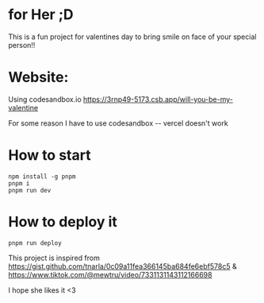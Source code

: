 # for Her ;D

This is a fun project for valentines day to bring smile on face of your special person!!

# Website: 
Using codesandbox.io
https://3rnp49-5173.csb.app/will-you-be-my-valentine
<p>For some reason I have to use codesandbox -- vercel doesn't work</p>

# How to start
```
npm install -g pnpm
pnpm i
pnpm run dev
```

# How to deploy it
```
pnpm run deploy
```

This project is inspired from
https://gist.github.com/tnarla/0c09a11fea366145ba684fe6ebf578c5 & https://www.tiktok.com/@mewtru/video/7331131143112166698

I hope she likes it <3
